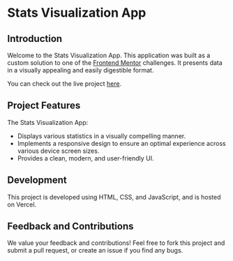 # Stats Visualization App

## Introduction

Welcome to the Stats Visualization App. This application was built as a custom solution to one of the [Frontend Mentor](https://www.frontendmentor.io) challenges. It presents data in a visually appealing and easily digestible format.

You can check out the live project [here](https://stats-visual.vercel.app/).

## Project Features

The Stats Visualization App:

- Displays various statistics in a visually compelling manner.
- Implements a responsive design to ensure an optimal experience across various device screen sizes.
- Provides a clean, modern, and user-friendly UI.

## Development

This project is developed using HTML, CSS, and JavaScript, and is hosted on Vercel.

## Feedback and Contributions

We value your feedback and contributions! Feel free to fork this project and submit a pull request, or create an issue if you find any bugs.
